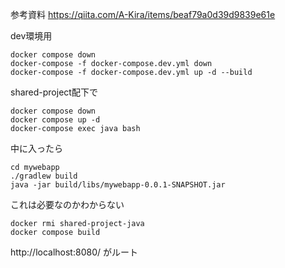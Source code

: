 参考資料
https://qiita.com/A-Kira/items/beaf79a0d39d9839e61e

dev環境用

```
docker compose down
docker-compose -f docker-compose.dev.yml down
docker-compose -f docker-compose.dev.yml up -d --build

```

shared-project配下で

```
docker compose down
docker compose up -d
docker-compose exec java bash

```

中に入ったら

```
cd mywebapp
./gradlew build
java -jar build/libs/mywebapp-0.0.1-SNAPSHOT.jar

```

これは必要なのかわからない

```
docker rmi shared-project-java
docker compose build

```

http://localhost:8080/
がルート